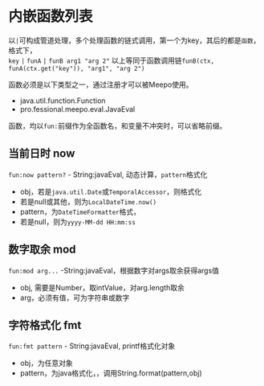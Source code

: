 # 内嵌函数列表

以`|`可构成管道处理，多个处理函数的链式调用，第一个为key，其后的都是`函数`，格式下，  
`key` `|` `funA` `|` `funB arg1 "arg 2"`
以上等同于函数调用链`funB(ctx, funA(ctx.get("key")), "arg1", "arg 2")`

函数必须是以下类型之一，通过注册才可以被Meepo使用。

* java.util.function.Function
* pro.fessional.meepo.eval.JavaEval

函数，均以`fun:`前缀作为全函数名，和变量不冲突时，可以省略前缀。

## 当前日时 now

`fun:now pattern?` - String:javaEval, 动态计算，`pattern`格式化

   - obj，若是`java.util.Date`或`TemporalAccessor`，则格式化
   - 若是null或其他，则为`LocalDateTime.now()`
   - pattern，为`DateTimeFormatter`格式，
   - 若是null，则为`yyyy-MM-dd HH:mm:ss`

## 数字取余 mod

`fun:mod arg...` -String:javaEval，根据数字对args取余获得args值

   - obj, 需要是Number，取intValue，对arg.length取余
   - arg，必须有值，可为字符串或数字

## 字符格式化 fmt

`fun:fmt pattern` - String:javaEval, printf格式化对象

   - obj，为任意对象
   - pattern，为java格式化，，调用String.format(pattern,obj)

